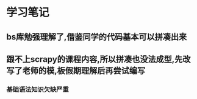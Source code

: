 # 学习笔记


## bs库勉强理解了,借鉴同学的代码基本可以拼凑出来

## 跟不上scrapy的课程内容,所以拼凑也没法成型,先改写了老师的模,板假期理解后再尝试编写

### 基础语法知识欠缺严重
